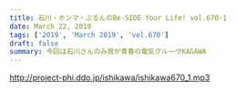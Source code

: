 ```yaml
---
title: 石川・ホンマ・ぶるんのBe-SIDE Your Life! vol.670-1
date: March 22, 2019
tags: ['2019', 'March 2019', 'vol.670']
draft: false
summary: 今回は石川さんのみ我が青春の電気グルーヴKAGAWA
---
```


http://project-phi.ddo.jp/ishikawa/ishikawa670_1.mp3